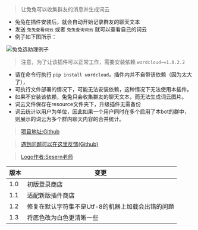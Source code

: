 > 让兔兔可以收集群友的消息并生成词云

- 兔兔在插件安装后，就会自动开始记录群友的聊天文本
- 发送 `兔兔查看词云` 或者 `兔兔查询词云` 就可以查看自己的词云
- 例子如下图所示：

![兔兔选助理例子](https://raw.githubusercontent.com/hsyhhssyy/amiyabot-hsyhhssyy-wordcloud/master/word_cloud_example.jpg)

> 注意，为了让该插件可以正常工作，需要安装依赖 `wordcloud~=1.8.2.2`

- 请在命令行执行 `pip install wordcloud`，插件内并不自带该依赖（因为太大了），
- 可执行文件部署的情况下，可能无法安装依赖，这种情况下无法使用本插件。
- 如果不安装该依赖，兔兔只会收集群友的聊天文本，而无法生成词云图片。
- 词云文件保存在resource文件夹下，升级插件无需备份
- 词云统计以用户为单位，因此如果一个用户同时在多个启用了本bot的群中，则展示的词云为多个群内聊天内容的合并统计。

> [项目地址:Github](https://github.com/hsyhhssyy/amiyabot-hsyhhssyy-wordcloud/)

> [遇到问题可以在这里反馈(Github)](https://github.com/hsyhhssyy/amiyabot-hsyhhssyy-wordcloud/issues/new/)

> [Logo作者:Sesern老师](https://space.bilibili.com/305550122)

|  版本   | 变更  |
|  ----  | ----  |
| 1.0  | 初版登录商店 |
| 1.1  | 适配新版插件商店 |
| 1.2  | 修复在默认字符集不是Utf-8的机器上加载会出错的问题 |
| 1.3  | 将底色改为白色更清晰一些 |
